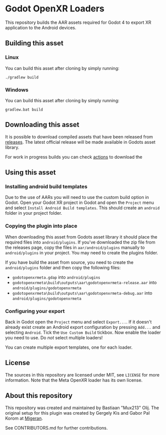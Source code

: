 # Godot OpenXR Loaders

This repository builds the AAR assets required for Godot 4 to export XR application to the Android devices.

## Building this asset

### Linux
You can build this asset after cloning by simply running:
```
./gradlew build
```

### Windows
You can build this asset after cloning by simply running:
```
gradlew.bat build
```

## Downloading this asset

It is possible to download compiled assets that have been released from [releases](https://github.com/GodotVR/godot_openxr_loaders/releases).
The latest official release will be made available in Godots asset library.

For work in progress builds you can check [actions](https://github.com/GodotVR/godot_openxr_loaders/actions) to download the 

## Using this asset

### Installing android build templates

Due to the use of AARs you will need to use the custom build option in Godot.
Open your Godot XR project in Godot and open the `Project` menu and select `Install Android Build templates`.
This should create an `android` folder in your project folder.

### Copying the plugin into place

When downloading this asset from Godots asset library it should place the required files into `android/plugins`.
If you've downloaded the zip file from the releases page, copy the files in `aar/android/plugins` manually to `android/plugins` in your project. You may need to create the plugins folder.

If you have build the asset from source, you need to create the `android/plugins` folder and then copy the following files:
- `godotopenxrmeta.gdap` into `android/plugins`
- `godotopenxrmeta\build\outputs\aar\godotopenxrmeta-release.aar` into `android/plugins/godotopenxrmeta`
- `godotopenxrmeta\build\outputs\aar\godotopenxrmeta-debug.aar` into `android/plugins/godotopenxrmeta`

### Configuring your export

Back in Godot open the `Project` menu and select `Export...`.
If it doesn't already exist create an Android export configuration by pressing `Add...` and selecting `Android`.
Tick the `Use Custom Build` tickbox.
Now enable the loader you need to use. Do *not* select multiple loaders!

You can create multiple export templates, one for each loader.

## License

The sources in this repository are licensed under MIT, see `LICENSE` for more information.
Note that the Meta OpenXR loader has its own license.

## About this repository

This repository was created and maintained by Bastiaan "Mux213" Olij. The original setup for this plugin was created by Gergely Kis and Gabor Pal Korom at [Migeran](https://migeran.com). 

See CONTRIBUTORS.md for further contributions.

